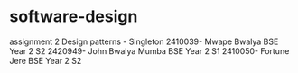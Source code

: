 # software-design
assignment 2
Design patterns - Singleton
2410039- Mwape Bwalya BSE Year 2 S2
2420949- John Bwalya Mumba BSE Year 2 S1
2410050- Fortune Jere BSE Year 2 S2
